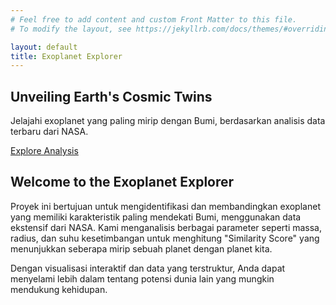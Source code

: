 ```yaml
---
# Feel free to add content and custom Front Matter to this file.
# To modify the layout, see https://jekyllrb.com/docs/themes/#overriding-theme-defaults

layout: default
title: Exoplanet Explorer
---
```


<section class="hero-section" data-aos="fade-in">
  <div class="hero-content">
    <h1 data-aos="fade-up" data-aos-delay="200">Unveiling Earth's Cosmic Twins</h1>
    <p data-aos="fade-up" data-aos-delay="400">Jelajahi exoplanet yang paling mirip dengan Bumi, berdasarkan analisis data terbaru dari NASA.</p>
    <a href="{{ "/analysis.html" | relative_url }}" class="btn" data-aos="fade-up" data-aos-delay="600">Explore Analysis <i class="fas fa-arrow-right"></i></a>
  </div>
</section>

<section class="wrapper" data-aos="fade-up" data-aos-delay="800">
  <h2>Welcome to the Exoplanet Explorer</h2>
  <p>Proyek ini bertujuan untuk mengidentifikasi dan membandingkan exoplanet yang memiliki karakteristik paling mendekati Bumi, menggunakan data ekstensif dari NASA. Kami menganalisis berbagai parameter seperti massa, radius, dan suhu kesetimbangan untuk menghitung "Similarity Score" yang menunjukkan seberapa mirip sebuah planet dengan planet kita.</p>
  <p>Dengan visualisasi interaktif dan data yang terstruktur, Anda dapat menyelami lebih dalam tentang potensi dunia lain yang mungkin mendukung kehidupan.</p>
</section>